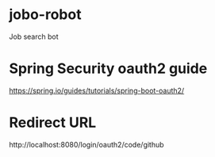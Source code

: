 # jobo-robot
Job search bot
# Spring Security oauth2 guide
https://spring.io/guides/tutorials/spring-boot-oauth2/
# Redirect URL
http://localhost:8080/login/oauth2/code/github